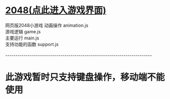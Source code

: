 # [2048(点此进入游戏界面)](https://xlearner.github.io/2048)
网页版2048小游戏
动画操作       animation.js <br>
游戏逻辑       game.js<br>
主要运行       main.js<br>
支持功能的函数  support.js<br>
<br>
------------------------------------------------------------------------<br>
# 此游戏暂时只支持键盘操作，移动端不能使用
